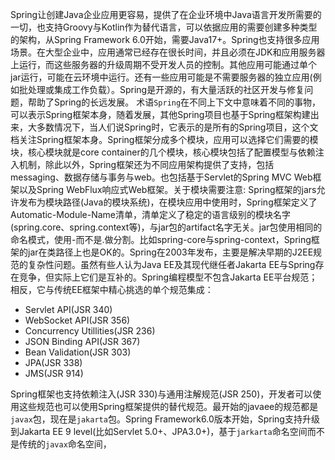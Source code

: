 Spring让创建Java企业应用更容易，提供了在企业环境中Java语言开发所需要的一切，也支持Groovy与Kotlin作为替代语言，可以依据应用的需要创建多种类型的架构，从Spring Framework 6.0开始，需要Java17+。Spring也支持很多应用场景。在大型企业中，应用通常已经存在很长时间，并且必须在JDK和应用服务器上运行，而这些服务器的升级周期不受开发人员的控制。其他应用可能通过单个jar运行，可能在云环境中运行。还有一些应用可能是不需要服务器的独立应用(例如批处理或集成工作负载）。Spring是开源的，有大量活跃的社区开发与修复问题，帮助了Spring的长远发展。
术语`Spring`在不同上下文中意味着不同的事物，可以表示Spring框架本身，随着发展，其他Spring项目也基于Spring框架构建出来，大多数情况下，当人们说Spring时，它表示的是所有的Spring项目，这个文档关注Spring框架本身。Spring框架分成多个模块，应用可以选择它们需要的模块，核心模块就是core container的几个模块，核心模块包括了配置模型与依赖注入机制，除此以外，Spring框架还为不同应用架构提供了支持，包括messaging、数据存储与事务与web。也包括基于Servlet的Spring MVC Web框架以及Spring WebFlux响应式Web框架。关于模块需要注意: Spring框架的jars允许发布为模块路径(Java的模块系统)，在模块应用中使用时，Spring框架定义了Automatic-Module-Name清单，清单定义了稳定的语言级别的模块名字(spring.core、spring.context等)，与jar包的artifact名字无关。jar包使用相同的命名模式，使用-而不是.做分割。比如spring-core与spring-context，Spring框架的jar在类路径上也是OK的。Spring在2003年发布，主要是解决早期的J2EE规范的复杂性问题。虽然有些人认为Java EE及其现代继任者Jakarta EE与Spring存在竞争，但实际上它们是互补的。Spring编程模型不包含Jakarta EE平台规范；相反，它与传统EE框架中精心挑选的单个规范集成：
- Servlet API(JSR 340)
- WebSocket API(JSR 356)
- Concurrency Utillities(JSR 236)
- JSON Binding API(JSR 367)
- Bean Validation(JSR 303)
- JPA(JSR 338)
- JMS(JSR 914)

Spring框架也支持依赖注入(JSR 330)与通用注解规范(JSR 250)，开发者可以使用这些规范也可以使用Spring框架提供的替代规范。最开始的javaee的规范都是`javax`包，现在是`jakarta`包。Spring Framework6.0版本开始，Spring支持升级到Jakarta EE 9 level(比如Servlet 5.0+、JPA3.0+)，基于`jarkarta`命名空间而不是传统的`javax`命名空间，















